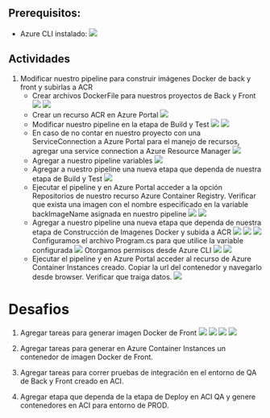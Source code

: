 ## Prerequisitos:
- Azure CLI instalado:
![](imagenes/1.png)

## Actividades
1. Modificar nuestro pipeline para construir imágenes Docker de back y front y subirlas a ACR
    - Crear archivos DockerFile para nuestros proyectos de Back y Front
    ![](imagenes/2.png)
    ![](imagenes/3.png)
    - Crear un recurso ACR en Azure Portal
    ![](imagenes/4.png)
    - Modificar nuestro pipeline en la etapa de Build y Test
    ![](imagenes/5.png)
    ![](imagenes/6.png)
    - En caso de no contar en nuestro proyecto con una ServiceConnection a Azure Portal para el manejo de recursos, agregar una service connection a Azure Resource Manager
    ![](imagenes/7.png)
    - Agregar a nuestro pipeline variables
    ![](imagenes/8.png)
    - Agregar a nuestro pipeline una nueva etapa que dependa de nuestra etapa de Build y Test
    ![](imagenes/9.png)
    - Ejecutar el pipeline y en Azure Portal acceder a la opción Repositorios de nuestro recurso Azure Container Registry. Verificar que exista una imagen con el nombre especificado en la variable backImageName asignada en nuestro pipeline
    ![](imagenes/10.png)
    ![](imagenes/11.png)
    - Agregar a nuestro pipeline una nueva etapa que dependa de nuestra etapa de Construcción de Imagenes Docker y subida a ACR
    ![](imagenes/16.png)
    ![](imagenes/17.png)
    ![](imagenes/18.png)
    Configuramos el archivo Program.cs para que utilice la variable configurada
    ![](imagenes/19.png)
    Otorgamos permisos desde Azure CLI
    ![](imagenes/20.png)
    ![](imagenes/21.png)
    - Ejecutar el pipeline y en Azure Portal acceder al recurso de Azure Container Instances creado. Copiar la url del contenedor y navegarlo desde browser. Verificar que traiga datos.
    ![](imagenes/22.png)

# Desafios
1. Agregar tareas para generar imagen Docker de Front
    ![](imagenes/12.png)
    ![](imagenes/13.png)
    ![](imagenes/14.png)
    ![](imagenes/15.png)
2. Agregar tareas para generar en Azure Container Instances un contenedor de imagen Docker de Front.

3. Agregar tareas para correr pruebas de integración en el entorno de QA de Back y Front creado en ACI.

4. Agregar etapa que dependa de la etapa de Deploy en ACI QA y genere contenedores en ACI para entorno de PROD.
